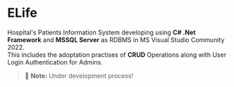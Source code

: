 
# ELife

Hospital's Patients Information System developing using **C# .Net Framework** and **MSSQL Server** as RDBMS in MS Visual Studio Community 2022.  
This includes the adoptation practises of **CRUD** Operations along with User Login Authentication for Admins.  
> 📝 **Note:** Under development process!
